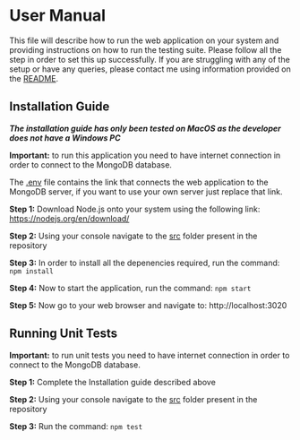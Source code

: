# User Manual

This file will describe how to run the web application on your system and providing instructions on how to run the testing suite. Please follow all the step in order to set this up successfully. If you are struggling with any of the setup or have any queries, please contact me using information provided on the [README](README.md). 

## Installation Guide

***The installation guide has only been tested on MacOS as the developer does not have a Windows PC***

**Important:** to run this application you need to have internet connection in order to connect to the MongoDB database.

The [.env](src/.env) file contains the link that connects the web application to the MongoDB server, if you want to use your own server just replace that link.

**Step 1:** Download Node.js onto your system using the following link: https://nodejs.org/en/download/

**Step 2:** Using your console navigate to the [src](src) folder present in the repository

**Step 3:** In order to install all the depenencies required, run the command:
``` npm install ```

**Step 4:** Now to start the application, run the command:
``` npm start ```

**Step 5:** Now go to your web browser and navigate to: http://localhost:3020 


## Running Unit Tests

**Important:** to run unit tests you need to have internet connection in order to connect to the MongoDB database.

**Step 1:** Complete the Installation guide described above

**Step 2:** Using your console navigate to the [src](src) folder present in the repository

**Step 3:** Run the command: 
```npm test```
